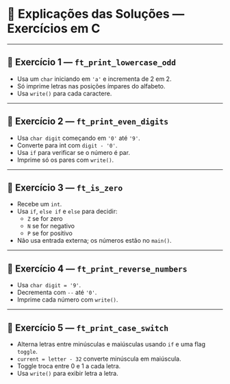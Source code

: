 
# 📘 Explicações das Soluções — Exercícios em C

---

## 🧠 Exercício 1 — `ft_print_lowercase_odd`
- Usa um `char` iniciando em `'a'` e incrementa de 2 em 2.
- Só imprime letras nas posições ímpares do alfabeto.
- Usa `write()` para cada caractere.

---

## 🧠 Exercício 2 — `ft_print_even_digits`
- Usa `char digit` começando em `'0'` até `'9'`.
- Converte para int com `digit - '0'`.
- Usa `if` para verificar se o número é par.
- Imprime só os pares com `write()`.

---

## 🧠 Exercício 3 — `ft_is_zero`
- Recebe um `int`.
- Usa `if`, `else if` e `else` para decidir:
  - `Z` se for zero
  - `N` se for negativo
  - `P` se for positivo
- Não usa entrada externa; os números estão no `main()`.

---

## 🧠 Exercício 4 — `ft_print_reverse_numbers`
- Usa `char digit = '9'`.
- Decrementa com `--` até `'0'`.
- Imprime cada número com `write()`.

---

## 🧠 Exercício 5 — `ft_print_case_switch`
- Alterna letras entre minúsculas e maiúsculas usando `if` e uma flag `toggle`.
- `current = letter - 32` converte minúscula em maiúscula.
- Toggle troca entre 0 e 1 a cada letra.
- Usa `write()` para exibir letra a letra.
